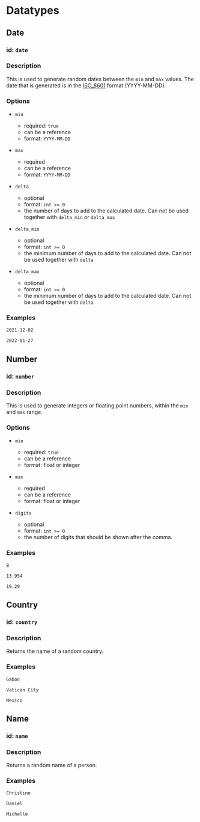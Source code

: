# Datatypes

## Date

### id: `date`

### Description

This is used to generate random dates between the `min` and `max` values. The date that is generated is in the [ISO_8601](https://www.iso.org/iso-8601-date-and-time-format.html) format (YYYY-MM-DD).

### Options

-   `min`
    -   required: `true`
    -   can be a reference
    -   format: `YYYY-MM-DD`
-   `max`
    -   required
    -   can be a reference
    -   format: `YYYY-MM-DD`
-   `delta`

    -   optional
    -   format: `int >= 0`
    -   the number of days to add to the calculated date. Can not be used
        together with `delta_min` or `delta_max`

-   `delta_min`
    -   optional
    -   format: `int >= 0`
    -   the minimum number of days to add to the calculated date. Can not be used
        together with `delta`
-   `delta_max`
    -   optional
    -   format: `int >= 0`
    -   the minimum number of days to add to the calculated date. Can not be used
        together with `delta`

### Examples

`2021-12-02`

`2022-01-27`

## Number

### id: `number`

### Description

This is used to generate integers or floating point numbers, within the `min` and `max` range.

### Options

-   `min`
    -   required: `true`
    -   can be a reference
    -   format: float or integer
-   `max`
    -   required
    -   can be a reference
    -   format: float or integer
-   `digits`

    -   optional
    -   format: `int >= 0`
    -   the number of digits that should be shown after the comma.

### Examples

`8`

`13.954`

`19.29`

## Country

### id: `country`

### Description

Returns the name of a random country.

### Examples

`Gabon`

`Vatican City`

`Mexico`

## Name

### id: `name`

### Description

Returns a random name of a person.

### Examples

`Christine`

`Daniel`

`Michelle`
